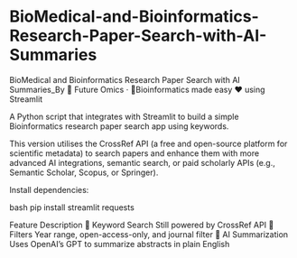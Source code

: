 # BioMedical-and-Bioinformatics-Research-Paper-Search-with-AI-Summaries
BioMedical and Bioinformatics Research Paper Search with AI Summaries_By 🤖 Future Omics · 🤖Bioinformatics made easy ❤️ using Streamlit

A Python script that integrates with Streamlit to build a simple Bioinformatics research paper search app using keywords.

This version utilises the CrossRef API (a free and open-source platform for scientific metadata) to search papers and enhance them with more advanced AI integrations, semantic search, or paid scholarly APIs (e.g., Semantic Scholar, Scopus, or Springer).

Install dependencies:

bash
pip install streamlit requests

Feature	Description
🎯 Keyword Search	Still powered by CrossRef API
🧬 Filters	Year range, open-access-only, and journal filter
🧠 AI Summarization	Uses OpenAI’s GPT to summarize abstracts in plain English

